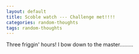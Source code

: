```yaml
---
layout: default
title: Scoble watch --- Challenge met!!!!
categories: random-thoughts
tags: random-thoughts
---
```

Three friggin' hours!   I bow down to the master.........